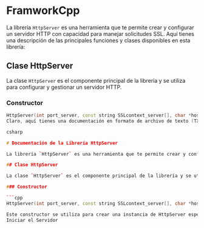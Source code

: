 # FramworkCpp
 
La librería `HttpServer` es una herramienta que te permite crear y configurar un servidor HTTP con capacidad para manejar solicitudes SSL. Aquí tienes una descripción de las principales funciones y clases disponibles en esta librería:

## Clase HttpServer

La clase `HttpServer` es el componente principal de la librería y se utiliza para configurar y gestionar un servidor HTTP.

### Constructor

```cpp
HttpServer(int port_server, const string SSLcontext_server[], char *host = "0.0.0.0", int max_connections = 10);
Claro, aquí tienes una documentación en formato de archivo de texto (TXT) para la librería que has proporcionado:

csharp

# Documentación de la Librería HttpServer

La librería `HttpServer` es una herramienta que te permite crear y configurar un servidor HTTP con capacidad para manejar solicitudes SSL. Aquí tienes una descripción de las principales funciones y clases disponibles en esta librería:

## Clase HttpServer

La clase `HttpServer` es el componente principal de la librería y se utiliza para configurar y gestionar un servidor HTTP.

### Constructor

```cpp
HttpServer(int port_server, const string SSLcontext_server[], char *host = "0.0.0.0", int max_connections = 10);

Este constructor se utiliza para crear una instancia de HttpServer especificando el puerto del servidor, el contexto SSL y otras opciones como el host y el número máximo de conexiones.
Iniciar el Servidor